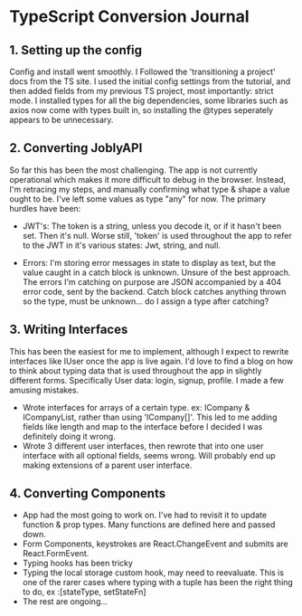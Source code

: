 # TypeScript Conversion Journal

## 1. Setting up the config
 Config and install went smoothly. I Followed the 'transitioning a project' docs from the TS site. I used the initial config settings from the tutorial, and then added fields from my previous TS project, most importantly: strict mode. I installed types for all the big dependencies, some libraries such as axios now come with types built in, so installing the @types seperately appears to be unnecessary.

 ## 2. Converting JoblyAPI
 So far this has been the most challenging. The app is not currently operational which makes it more difficult to debug in the browser. Instead, I'm retracing my steps, and manually confirming what type & shape a value ought to be. I've left some values as type "any" for now. The primary hurdles have been:

 - JWT's: The token is a string, unless you decode it, or if it hasn't been set. Then it's null. Worse still, 'token' is used throughout the app to refer to the JWT in it's various states: Jwt, string, and null.

 - Errors: I'm storing error messages in state to display as text, but the value caught in a catch block is unknown. Unsure of the best approach. The errors I'm catching on purpose are JSON accompanied by a 404 error code, sent by the backend. Catch block catches anything thrown so the type, must be unknown... do I assign a type after catching?

 ## 3.  Writing Interfaces
 This has been the easiest for me to implement, although I expect to rewrite interfaces like IUser once the app is live again. I'd love to find a blog on how to think about typing data that is used throughout the app in slightly different forms. Specifically User data: login, signup, profile. I made a few amusing mistakes.
 - Wrote interfaces for arrays of a certain type. ex: ICompany & ICompanyList, rather than using 'ICompany[]'. This led to me adding fields like length and map to the interface before I decided I was definitely doing it wrong.
 - Wrote 3 different user interfaces, then rewrote that into one user interface with all optional fields, seems wrong. Will probably end up making extensions of a parent user interface.

 ## 4. Converting Components
 - App had the most going to work on. I've had to revisit it to update function & prop types. Many functions are defined here and passed down.
 - Form Components, keystrokes are React.ChangeEvent and submits are React.FormEvent.
 - Typing hooks has been tricky
 - Typing the local storage custom hook, may need to reevaluate. This is one of the rarer cases where typing with a tuple has been the right thing to do, ex :[stateType, setStateFn]
 - The rest are ongoing...